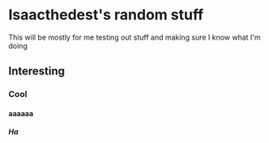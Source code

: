 # Isaacthedest's random stuff

This will be mostly for me testing out stuff and making sure I know what I'm doing

## Interesting

### Cool

#### aaaaaa

##### Ha

